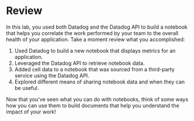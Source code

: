 # Review

In this lab, you used both Datadog and the Datadog API to build a notebook that helps you correlate the work performed by your team to the overall health of your application. Take a moment review what you accomplished:

1. Used Datadog to build a new notebook that displays metrics for an application.
1. Leveraged the Datadog API to retrieve notebook data.
1. Added cell data to a notebook that was sourced from a third-party service using the Datadog API.
1. Explored different means of sharing notebook data and when they can be useful.

Now that you've seen what you can do with notebooks, think of some ways how you can use them to build documents that help you understand the impact of your work!
